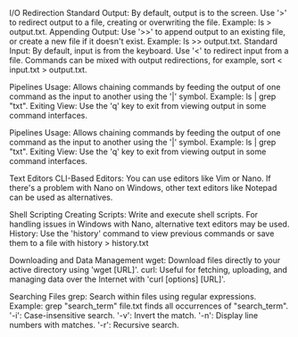 I/O Redirection
 Standard Output: By default, output is to the screen. Use '>' to redirect output to
a file, creating or overwriting the file. Example: ls > output.txt.
 Appending Output: Use '>>' to append output to an existing file, or create a
new file if it doesn't exist. Example: ls >> output.txt.
 Standard Input: By default, input is from the keyboard. Use '<' to redirect input
from a file. Commands can be mixed with output redirections, for example, sort <
input.txt > output.txt.


Pipelines
 Usage: Allows chaining commands by feeding the output of one command as the
input to another using the '|' symbol. Example: ls | grep "txt".
 Exiting View: Use the 'q' key to exit from viewing output in some command
interfaces.


Pipelines
 Usage: Allows chaining commands by feeding the output of one command as the
input to another using the '|' symbol. Example: ls | grep "txt".
 Exiting View: Use the 'q' key to exit from viewing output in some command
interfaces.


Text Editors
 CLI-Based Editors: You can use editors like Vim or Nano. If there's a problem
with Nano on Windows, other text editors like Notepad can be used as
alternatives.


Shell Scripting
 Creating Scripts: Write and execute shell scripts. For handling issues in Windows
with Nano, alternative text editors may be used.
 History: Use the 'history' command to view previous commands or save them to
a file with history > history.txt


Downloading and Data Management
 wget: Download files directly to your active directory using 'wget [URL]'.
 curl: Useful for fetching, uploading, and managing data over the Internet with
'curl [options] [URL]'.



Searching Files
 grep: Search within files using regular expressions. Example: grep "search_term"
file.txt finds all occurrences of "search_term".
 '-i': Case-insensitive search.
 '-v': Invert the match.
 '-n': Display line numbers with matches.
 '-r': Recursive search.